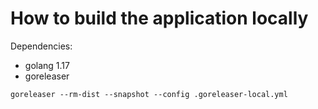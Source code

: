# How to build the application locally

Dependencies:

- golang 1.17
- goreleaser

```
goreleaser --rm-dist --snapshot --config .goreleaser-local.yml
```